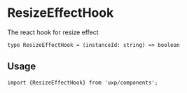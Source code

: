 # ResizeEffectHook



The react hook for resize effect





```tsx
type ResizeEffectHook = (instanceId: string) => boolean
```

## Usage



```tsx
import {ResizeEffectHook} from 'uxp/components';
```

